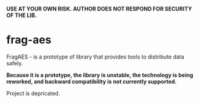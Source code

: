 **USE AT YOUR OWN RISK. AUTHOR DOES NOT RESPOND FOR SECURITY OF THE LIB.**
# frag-aes
FragAES - is a prototype of library that provides tools to distribute data safely.

**Because it is a prototype, the library is unstable, the technology is being reworked, and backward compatibility is not currently supported.**


Project is depricated.
